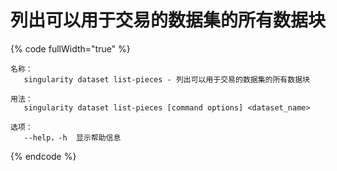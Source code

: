 # 列出可以用于交易的数据集的所有数据块

{% code fullWidth="true" %}
```
名称：
   singularity dataset list-pieces - 列出可以用于交易的数据集的所有数据块

用法：
   singularity dataset list-pieces [command options] <dataset_name>

选项：
   --help，-h  显示帮助信息
```
{% endcode %}